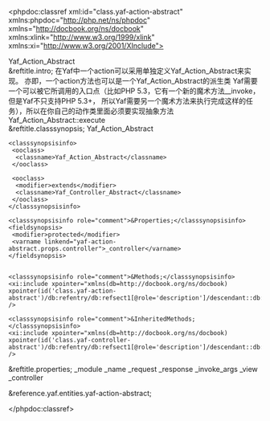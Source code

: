 <?xml version="1.0" encoding="utf-8"?>
<!-- $Revision: 320137 $ -->

<phpdoc:classref xml:id="class.yaf-action-abstract" xmlns:phpdoc="http://php.net/ns/phpdoc" xmlns="http://docbook.org/ns/docbook" xmlns:xlink="http://www.w3.org/1999/xlink" xmlns:xi="http://www.w3.org/2001/XInclude">

 <title>The Yaf_Action_Abstract class</title>
 <titleabbrev>Yaf_Action_Abstract</titleabbrev>

 <partintro>

<!-- {{{ Yaf_Action_Abstract intro -->
  <section xml:id="yaf-action-abstract.intro">
   &reftitle.intro;
   <para>
    在Yaf中一个action可以采用单独定义<classname>Yaf_Action_Abstract</classname>来实现。
    亦即，一个action方法也可以是一个<classname>Yaf_Action_Abstract</classname>的派生类
   </para>
   <para>
    Yaf需要一个可以被它所调用的入口点（比如PHP 5.3，它有一个新的魔术方法__invoke，但是Yaf不只支持PHP 5.3+，
    所以Yaf需要另一个魔术方法来执行完成这样的任务），所以在你自己的动作类里面必须要实现抽象方法 
    <methodname>Yaf_Action_Abstract::execute</methodname>
   </para>
  </section>
<!-- }}} -->

  <section xml:id="yaf-action-abstract.synopsis">
   &reftitle.classsynopsis;

<!-- {{{ Synopsis -->
   <classsynopsis>
    <ooclass><classname>Yaf_Action_Abstract</classname></ooclass>

<!-- {{{ Class synopsis -->
    <classsynopsisinfo>
     <ooclass>
      <classname>Yaf_Action_Abstract</classname>
     </ooclass>
     
     <ooclass>
      <modifier>extends</modifier>
      <classname>Yaf_Controller_Abstract</classname>
     </ooclass>
    </classsynopsisinfo>
<!-- }}} -->
    <classsynopsisinfo role="comment">&Properties;</classsynopsisinfo>
    <fieldsynopsis>
     <modifier>protected</modifier>
     <varname linkend="yaf-action-abstract.props.controller">_controller</varname>
    </fieldsynopsis>

    
    <classsynopsisinfo role="comment">&Methods;</classsynopsisinfo>
    <xi:include xpointer="xmlns(db=http://docbook.org/ns/docbook) xpointer(id('class.yaf-action-abstract')/db:refentry/db:refsect1[@role='description']/descendant::db:methodsynopsis[1])" />
    
    <classsynopsisinfo role="comment">&InheritedMethods;</classsynopsisinfo>
    <xi:include xpointer="xmlns(db=http://docbook.org/ns/docbook) xpointer(id('class.yaf-controller-abstract')/db:refentry/db:refsect1[@role='description']/descendant::db:methodsynopsis[1])" />

   </classsynopsis>
<!-- }}} -->

  </section>

  
<!-- {{{ Yaf_Action_Abstract properties -->
  <section xml:id="yaf-action-abstract.props">
   &reftitle.properties;
   <variablelist>
    <varlistentry xml:id="yaf-action-abstract.props.module">
     <term><varname>_module</varname></term>
     <listitem>
      <para></para>
     </listitem>
    </varlistentry>
    <varlistentry xml:id="yaf-action-abstract.props.name">
     <term><varname>_name</varname></term>
     <listitem>
      <para></para>
     </listitem>
    </varlistentry>
    <varlistentry xml:id="yaf-action-abstract.props.request">
     <term><varname>_request</varname></term>
     <listitem>
      <para></para>
     </listitem>
    </varlistentry>
    <varlistentry xml:id="yaf-action-abstract.props.response">
     <term><varname>_response</varname></term>
     <listitem>
      <para></para>
     </listitem>
    </varlistentry>
    <varlistentry xml:id="yaf-action-abstract.props.invoke-args">
     <term><varname>_invoke_args</varname></term>
     <listitem>
      <para></para>
     </listitem>
    </varlistentry>
    <varlistentry xml:id="yaf-action-abstract.props.view">
     <term><varname>_view</varname></term>
     <listitem>
      <para></para>
     </listitem>
    </varlistentry>
    <varlistentry xml:id="yaf-action-abstract.props.controller">
     <term><varname>_controller</varname></term>
     <listitem>
      <para></para>
     </listitem>
    </varlistentry>
   </variablelist>
  </section>
<!-- }}} -->


 </partintro>

 &reference.yaf.entities.yaf-action-abstract;

</phpdoc:classref>

<!-- Keep this comment at the end of the file
Local variables:
mode: sgml
sgml-omittag:t
sgml-shorttag:t
sgml-minimize-attributes:nil
sgml-always-quote-attributes:t
sgml-indent-step:1
sgml-indent-data:t
indent-tabs-mode:nil
sgml-parent-document:nil
sgml-default-dtd-file:"~/.phpdoc/manual.ced"
sgml-exposed-tags:nil
sgml-local-catalogs:nil
sgml-local-ecat-files:nil
End:
vim600: syn=xml fen fdm=syntax fdl=2 si
vim: et tw=78 syn=sgml
vi: ts=1 sw=1
-->
